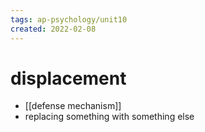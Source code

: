 ```yaml
---
tags: ap-psychology/unit10 
created: 2022-02-08
---
```


# displacement

- [[defense mechanism]]
- replacing something with something else 
